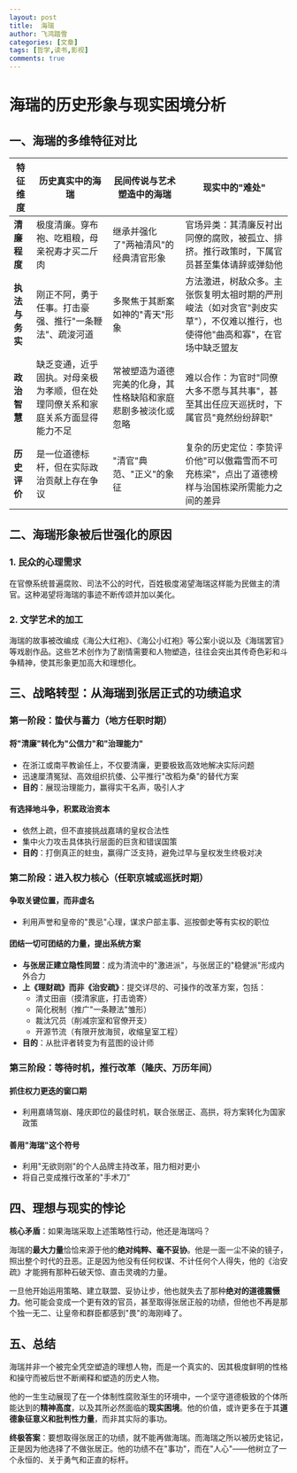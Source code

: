 ```yaml
---
layout: post
title:  海瑞
author: 飞鸿踏雪
categories: [文章]
tags: [哲学,读书,影视]
comments: true
---
```

# 海瑞的历史形象与现实困境分析

## 一、海瑞的多维特征对比

| 特征维度 | 历史真实中的海瑞 | 民间传说与艺术塑造中的海瑞 | 现实中的"难处" |
|---------|----------------|--------------------------|---------------|
| **清廉程度** | 极度清廉。穿布袍、吃粗粮，母亲祝寿才买二斤肉 | 继承并强化了"两袖清风"的经典清官形象 | 官场异类：其清廉反衬出同僚的腐败，被孤立、排挤。推行政策时，下属官员甚至集体请辞或弹劾他 |
| **执法与务实** | 刚正不阿，勇于任事。打击豪强、推行"一条鞭法"、疏浚河道 | 多聚焦于其断案如神的"青天"形象 | 方法激进，树敌众多。主张恢复明太祖时期的严刑峻法（如对贪官"剥皮实草"），不仅难以推行，也使得他"曲高和寡"，在官场中缺乏盟友 |
| **政治智慧** | 缺乏变通，近乎固执。对母亲极为孝顺，但在处理同僚关系和家庭关系方面显得能力不足 | 常被塑造为道德完美的化身，其性格缺陷和家庭悲剧多被淡化或忽略 | 难以合作：为官时"同僚大多不愿与其共事"，甚至其出任应天巡抚时，下属官员"竟然纷纷辞职" |
| **历史评价** | 是一位道德标杆，但在实际政治贡献上存在争议 | "清官"典范、"正义"的象征 | 复杂的历史定位：李贽评价他"可以傲霜雪而不可充栋梁"，点出了道德榜样与治国栋梁所需能力之间的差异 |

## 二、海瑞形象被后世强化的原因

### 1. 民众的心理需求
在官僚系统普遍腐败、司法不公的时代，百姓极度渴望海瑞这样能为民做主的清官。这种渴望将海瑞的事迹不断传颂并加以美化。

### 2. 文学艺术的加工
海瑞的故事被改编成《海公大红袍》、《海公小红袍》等公案小说以及《海瑞罢官》等戏剧作品。这些艺术创作为了剧情需要和人物塑造，往往会突出其传奇色彩和斗争精神，使其形象更加高大和理想化。

## 三、战略转型：从海瑞到张居正式的功绩追求

### 第一阶段：蛰伏与蓄力（地方任职时期）

#### 将"清廉"转化为"公信力"和"治理能力"
- 在浙江或南平教谕任上，不仅要清廉，更要极致高效地解决实际问题
- 迅速厘清冤狱、高效组织抗倭、公平推行"改稻为桑"的替代方案
- **目的**：展现治理能力，赢得实干名声，吸引人才

#### 有选择地斗争，积累政治资本
- 依然上疏，但不直接挑战嘉靖的皇权合法性
- 集中火力攻击具体执行层面的巨贪和错误国策
- **目的**：打倒真正的蛀虫，赢得广泛支持，避免过早与皇权发生终极对决

### 第二阶段：进入权力核心（任职京城或巡抚时期）

#### 争取关键位置，而非虚名
- 利用声誉和皇帝的"畏忌"心理，谋求户部主事、巡按御史等有实权的职位

#### 团结一切可团结的力量，提出系统方案
- **与张居正建立隐性同盟**：成为清流中的"激进派"，与张居正的"稳健派"形成内外合力
- **上《理财疏》而非《治安疏》**：提交详尽的、可操作的改革方案，包括：
  - 清丈田亩（摸清家底，打击诡寄）
  - 简化税制（推广"一条鞭法"雏形）
  - 裁汰冗员（削减宗室和官僚开支）
  - 开源节流（有限开放海贸，收缩皇室工程）
- **目的**：从批评者转变为有蓝图的设计师

### 第三阶段：等待时机，推行改革（隆庆、万历年间）

#### 抓住权力更迭的窗口期
- 利用嘉靖驾崩、隆庆即位的最佳时机，联合张居正、高拱，将方案转化为国家政策

#### 善用"海瑞"这个符号
- 利用"无欲则刚"的个人品牌主持改革，阻力相对更小
- 将自己变成推行改革的"手术刀"

## 四、理想与现实的悖论

**核心矛盾**：如果海瑞采取上述策略性行动，他还是海瑞吗？

海瑞的**最大力量**恰恰来源于他的**绝对纯粹、毫不妥协**。他是一面一尘不染的镜子，照出整个时代的丑恶。正是因为他没有任何权谋、不计任何个人得失，他的《治安疏》才能拥有那种石破天惊、直击灵魂的力量。

一旦他开始运用策略、建立联盟、妥协让步，他也就失去了那种**绝对的道德震慑力**。他可能会变成一个更有效的官员，甚至取得张居正般的功绩，但他也不再是那个独一无二、让皇帝和群臣都感到"畏"的海刚峰了。

## 五、总结

海瑞并非一个被完全凭空塑造的理想人物，而是一个真实的、因其极度鲜明的性格和操守而被后世不断阐释和塑造的历史人物。

他的一生生动展现了在一个体制性腐败渐生的环境中，一个坚守道德极致的个体所能达到的**精神高度**，以及其所必然面临的**现实困境**。他的价值，或许更多在于其**道德象征意义和批判性力量**，而非其实际的事功。

**终极答案**：要想取得张居正的功绩，就不能再做海瑞。而海瑞之所以被历史铭记，正是因为他选择了不做张居正。他的功绩不在"事功"，而在"人心"——他树立了一个永恒的、关于勇气和正直的标杆。
